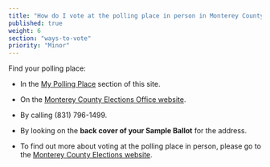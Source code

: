 ```yaml
---
title: "How do I vote at the polling place in person in Monterey County?"
published: true
weight: 6
section: "ways-to-vote"
priority: "Minor"
---
```


Find your polling place:  

- In the [My Polling Place](#section-my-polling-place) section of this site.  

- On the [Monterey County Elections Office website](http://www.montereycountyelections.us/Locator.asp).  

- By calling (831) 796-1499.  

- By looking on the **back cover of your Sample Ballot** for the address.  

- To find out more about voting at the polling place in person, please go to the [Monterey County Elections website](http://www.montereycountyelections.us/general_infoEN.htm).  
